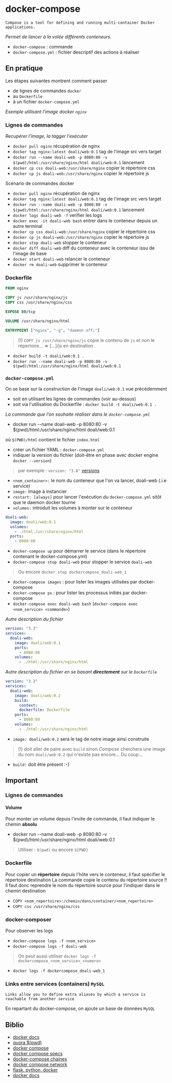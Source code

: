 # docker-compose

```text
Compose is a tool for defining and running multi-container Docker applications.
```

_Permet de lancer à la volée différents conteneurs._

- `docker-compose` : commande
- `docker-compose.yml` : fichier descriptif des actions à réaliser

## En pratique

Les étapes suivantes montrent comment passer

- de lignes de commandes `docker`
- au `Dockerfile`
- à un fichier `docker-compose.yml`

_Exemple utilisant l'image docker `nginx`_

### Lignes de commandes

_Recupérer l'image, la tagger l'exécuter_

- `docker pull nginx` récupération de nginx
- `docker tag nginx:latest doali/web:0.1` tag de l'image src vers target
- `docker run --name doali-web -p 8080:80 -v $(pwd)/html:/usr/share/nginx/html doali/web:0.1` lancement
- `docker cp css doali-web:/usr/share/nginx` copier le répertoire css
- `docker cp js doali-web:/usr/share/nginx` copier le répertoire js

Scénario de commandes docker

- `docker pull nginx` récupération de nginx
- `docker tag nginx:latest doali/web:0.1` tag de l'image src vers target
- `docker run --name doali-web -p 8080:80 -v $(pwd)/html:/usr/share/nginx/html doali/web:0.1` lancement
- `docker logs doali-web -f` verifier les logs
- `docker exec -it doali-web bash` entrer dans le conteneur depuis un autre terminal
- `docker cp css doali-web:/usr/share/nginx` copier le répertoire css
- `docker cp js doali-web:/usr/share/nginx` copier le répertoire js
- `docker stop doali-web` stopper le conteneur
- `docker diff doali-web` diff du conteneur avec le conteneur issu de l'image de base
- `docker start doali-web` relancer le conteneur
- `docker rm doali-web` supprimer le conteneur

### Dockerfile

```Dockerfile
FROM nginx

COPY js /usr/share/nginx/js
COPY css /usr/share/nginx/css

EXPOSE 80/tcp

VOLUME /usr/share/nginx/html

ENTRYPOINT ["nginx", "-g", "daemon off;"]
```

> (!) `COPY js /usr/share/nginx/js` 
> copie le contenu de `js` et non le répertoire... 
> => [...]/js en destination

- `docker build -t doali/web:0.1 .`
- `docker run --name doali-web -p 8080:80 -v $(pwd)/html:/usr/share/nginx/html doali/web:0.1`

### `docker-compose.yml`

On se base sur la construction de l'image `doali/web:0.1` vue précédemment

- soit en utilisant les lignes de commandes (voir au-dessus)
- soit via l'utilisation du Dockerfile : `docker build -t doali/web:0.1 .`

_La commande que l'on souhaite réaliser dans le `docker-compose.yml`_

- docker run --name doali-web -p 8080:80 -v $(pwd)/html:/usr/share/nginx/html doali/web:0.1

où `$(PWD)/html` contient le fichier `index.html`

- créer un fichier YAML : `docker-compose.yml`
- indiquer la version du fichier (doit-être en phase avec docker engine `docker --version`)

> par exemple : `version: "3.8"` [versions](https://docs.docker.com/compose/compose-file/)

- `<nom_container>:` le nom du conteneur que l'on va lancer, doali-web (.i.e service)
- `image:` image à instancier
- `restart: [always]` pour lancer l'exécution du `docker-compose.yml` sitôt que le daemon docker tourne
- `volumes:` introduit les volumes à monter sur le conteneur

```yaml
doali-web:
  image: doali/web:0.1
  volumes:
    - ./html:/usr/share/nginx/html
  ports:
    - 8080:80
```

- `docker-compose up` pour démarrer le service (dans le répertoire contenant le docker-compose.yml)
- `docker-compose stop doali-web` pour stopper le service `doali-web`

> Ou encore `docker stop dockercompose_doali-web_1`

- `docker-compose images` : pour lister les images utilisées par docker-compose
- `docker-compose ps` : pour lister les processus initiés par docker-compose
- `docker-compose exec doali-web bash` (`docker-compose exec <nom_service> <commande>`)

_Autre description du fichier_

```yaml
version: "3.3"
services:
  doali-web:
    image: doali/web:0.1
    ports:
      - 8080:80
    volumes:
      - ./html:/usr/share/nginx/html
```

_Autre description du fichier en se basant **directement** sur le `Dockerfile`_

```yaml
version: "3.3"
services:
  doali-web:
    image: doali/web:0.2
    build:
      context: .
      dockerfile: Dockerfile
    ports:
      - 8080:80
    volumes:
      - ./html:/usr/share/nginx/html
```

- `image: doali/web:0.2` sera le tag de notre image ainsi construite 

> (!) doit aller de paire avec `build` sinon _Compose_ cherchera une image du nom `doali/web:0.2` qui n'existe pas encore...
> Du coup...

- `build:` doit être présent :-)

## Important

### Lignes de commandes

#### Volume

Pour monter un volume depuis l'invite de commande, il faut indiquer le chemin **absolu**

- docker run --name doali-web -p 8080:80 -v $(pwd)/html:/usr/share/nginx/html doali/web:0.1

> Utiliser : `$(pwd)` ou encore `${PWD}`

### Dockerfile

Pour copier un **répertoire** depuis l'hôte vers le conteneur, il faut spécifier le répertoire destination
La commande copie le contenu du répertoire source !!
Il faut donc reprendre le nom du répertoire source pour l'indiquer dans le chemin destination

- `COPY <nom_repertoire>:/chemin/dans/container/<nom_repertoire>`
- `COPY css /usr/share/nginx/css`

### docker-composer

Pour observer les logs

- `docker-compose logs -f <nom_service>`
- `docker-compose logs -f doali-web`

> On peut aussi utiliser `docker logs -f dockercompose_<nom_service>_<numero>`

- `docker logs -f dockercompose_doali-web_1`

### Links entre services (containers) `MySQL`

```text
Links allow you to define extra aliases by which a service is reachable from another service
```

En repartant du docker-compose, on ajoute un base de données `MySQL`


## Biblio

- [docker docs](https://docs.docker.com/compose/compose-file/)
- [quora $(pwd)](https://www.quora.com/Do-docker-volumes-not-work-with-relative-paths)
- [docker compose](https://docs.docker.com/compose/)
- [docker compose specs](https://docs.docker.com/compose/compose-file/)
- [docker-compose chaines](https://runnable.com/docker/advanced-docker-compose-configuration)
- [docker compose network](https://runnable.com/docker/docker-compose-networking)
- [flask, python, docker](https://docs.docker.com/compose/gettingstarted/)
- [docker docs](https://docs.docker.com/compose/networking/#links)
